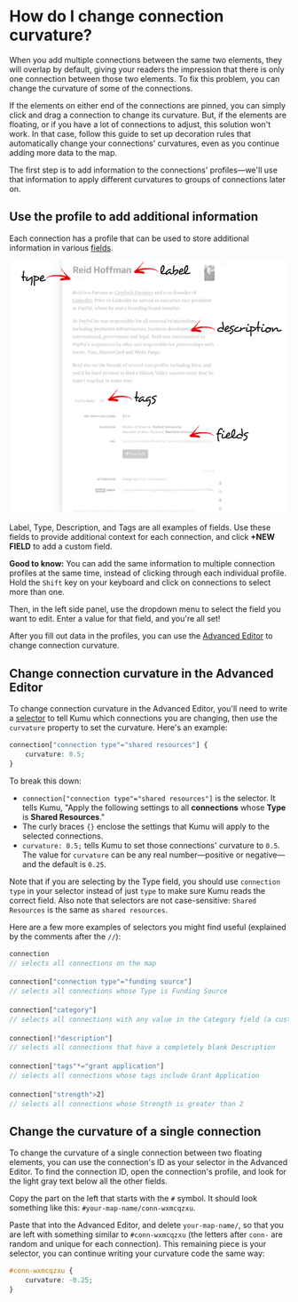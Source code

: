 # How do I change connection curvature?

When you add multiple connections between the same two elements, they will overlap by default, giving your readers the impression that there is only one connection between those two elements. To fix this problem, you can change the curvature of some of the connections.

If the elements on either end of the connections are pinned, you can simply click and drag a connection to change its curvature. But, if the elements are floating, or if you have a lot of connections to adjust, this solution won't work. In that case, follow this guide to set up decoration rules that automatically change your connections' curvatures, even as you continue adding more data to the map.

The first step is to add information to the connections' profiles—we'll use that information to apply different curvatures to groups of connections later on.

## Use the profile to add additional information

Each connection has a profile that can be used to store additional information in various [fields](../guides/fields.md).

![](../images/introduction-profile.png)

Label, Type, Description, and Tags are all examples of fields. Use these fields to provide additional context for each connection, and click **+NEW FIELD** to add a custom field.

**Good to know:** You can add the same information to multiple connection profiles at the same time, instead of clicking through each individual profile. Hold the `Shift` key on your keyboard and click on connections to select more than one.

Then, in the left side panel, use the dropdown menu to select the field you want to edit. Enter a value for that field, and you're all set!

After you fill out data in the profiles, you can use the [Advanced Editor](../overview/view-editors.md#advanced-editor) to change connection curvature.

## Change connection curvature in the Advanced Editor

To change connection curvature in the Advanced Editor, you'll need to write a [selector](../guides/selectors.md) to tell Kumu which connections you are changing, then use the `curvature` property to set the curvature. Here's an example:

```scss
connection["connection type"="shared resources"] {
    curvature: 0.5;
}
```

To break this down:

* `connection["connection type"="shared resources"]` is the selector. It tells Kumu, "Apply the following settings to all **connections** whose **Type** is **Shared Resources**."
* The curly braces `{}` enclose the settings that Kumu will apply to the selected connections.
* `curvature: 0.5;` tells Kumu to set those connections' curvature to `0.5`. The value for `curvature` can be any real number—positive or negative—and the default is `0.25`.

Note that if you are selecting by the Type field, you should use `connection type` in your selector instead of just `type` to make sure Kumu reads the correct field. Also note that selectors are not case-sensitive: `Shared Resources` is the same as `shared resources`.

Here are a few more examples of selectors you might find useful (explained by the comments after the `//`):

```scss
connection
// selects all connections on the map

connection["connection type"="funding source"]
// selects all connections whose Type is Funding Source

connection["category"]
// selects all connections with any value in the Category field (a custom field)

connection[!"description"]
// selects all connections that have a completely blank Description

connection["tags"*="grant application"]
// selects all connections whose tags include Grant Application

connection["strength">2]
// selects all connections whose Strength is greater than 2
```

## Change the curvature of a single connection

To change the curvature of a single connection between two floating elements, you can use the connection's ID as your selector in the Advanced Editor. To find the connection ID, open the connection's profile, and look for the light gray text below all the other fields.

Copy the part on the left that starts with the `#` symbol. It should look something like this: `#your-map-name/conn-wxmcqzxu`.

Paste that into the Advanced Editor, and delete `your-map-name/`, so that you are left with something similar to `#conn-wxmcqzxu` (the letters after `conn-` are random and unique for each connection). This remaining piece is your selector, you can continue writing your curvature code the same way:

```scss
#conn-wxmcqzxu {
    curvature: -0.25;
}
```
